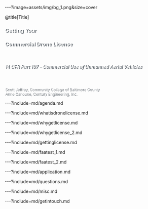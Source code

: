 ---?image=assets/img/bg_1.png&size=cover

@title[Title]
<br>
### <span style="color:#fff;text-shadow: 2px 2px #5b6269;">Getting Your</span>
### <span style="color:#fff;text-shadow: 2px 2px #5b6269;">Commercial Drone License</span>
<br>
<h5 style="color:#fff;text-shadow: 2px 2px #5b6269;">14 CFR Part 107 – Commercial Use of Unmanned Aerial Vehicles</h5>
<br>
<br>
<span style="font-size:smaller;color:#fff;text-shadow: 2px 2px #5b6269;">Scott Jeffrey, Community College of Baltimore County</span>
<br>
<span style="font-size:smaller;color:#fff;text-shadow: 2px 2px #5b6269;">Anne Canoune, Century Engineering, Inc.</span>


---?include=md/agenda.md

---?include=md/whatisdronelicense.md

---?include=md/whygetlicense.md

---?include=md/whygetlicense_2.md

---?include=md/gettinglicense.md

---?include=md/faatest_1.md

---?include=md/faatest_2.md

---?include=md/application.md

---?include=md/questions.md

---?include=md/misc.md

---?include=md/getintouch.md
